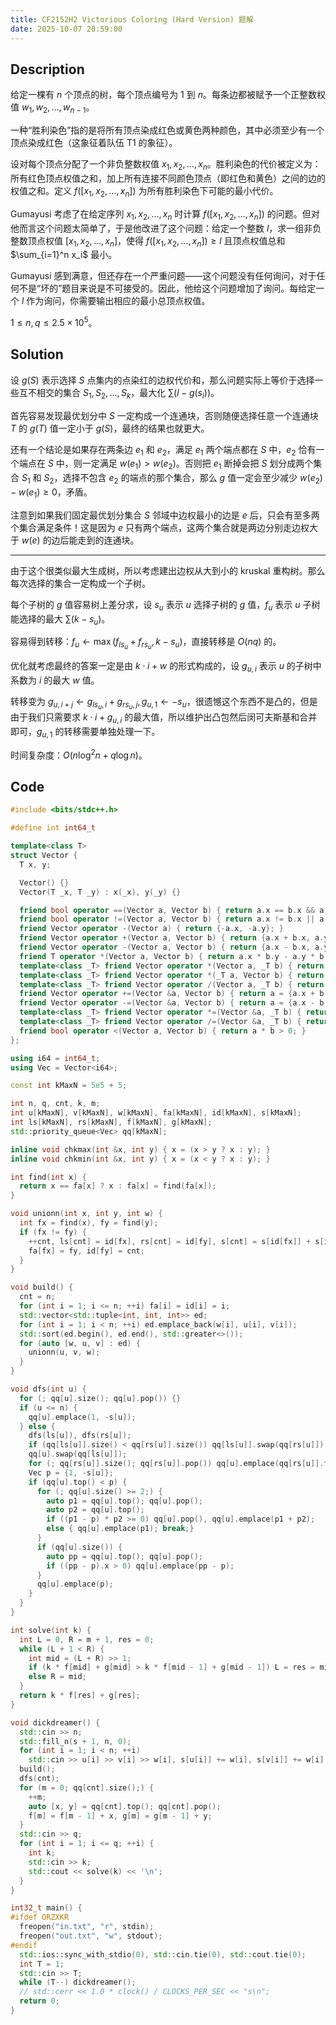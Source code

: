 ```yaml
---
title: CF2152H2 Victorious Coloring (Hard Version) 题解
date: 2025-10-07 20:59:00
---
```


## Description

给定一棵有 $n$ 个顶点的树，每个顶点编号为 $1$ 到 $n$。每条边都被赋予一个正整数权值 $w_1, w_2, \ldots, w_{n-1}$。

一种“胜利染色”指的是将所有顶点染成红色或黄色两种颜色，其中必须至少有一个顶点染成红色（这象征着队伍 T1 的象征）。

设对每个顶点分配了一个非负整数权值 $x_1, x_2, \ldots, x_n$。胜利染色的代价被定义为：所有红色顶点权值之和，加上所有连接不同颜色顶点（即红色和黄色）之间的边的权值之和。定义 $f([x_1, x_2, \ldots, x_n])$ 为所有胜利染色下可能的最小代价。

Gumayusi 考虑了在给定序列 $x_1, x_2, \ldots, x_n$ 时计算 $f([x_1, x_2, \ldots, x_n])$ 的问题。但对他而言这个问题太简单了，于是他改进了这个问题：给定一个整数 $l$，求一组非负整数顶点权值 $[x_1, x_2, \ldots, x_n]$，使得 $f([x_1, x_2, \ldots, x_n]) \ge l$ 且顶点权值总和 $\sum_{i=1}^n x_i$ 最小。

Gumayusi 感到满意，但还存在一个严重问题——这个问题没有任何询问，对于任何不是“坏的”题目来说是不可接受的。因此，他给这个问题增加了询问。每给定一个 $l$ 作为询问，你需要输出相应的最小总顶点权值。

$1\leq n,q\leq 2.5\times 10^5$。

## Solution

设 $g(S)$ 表示选择 $S$ 点集内的点染红的边权代价和，那么问题实际上等价于选择一些互不相交的集合 $S_1,S_2,\ldots,S_k$，最大化 $\sum(l-g(s_i))$。

首先容易发现最优划分中 $S$ 一定构成一个连通块，否则随便选择任意一个连通块 $T$ 的 $g(T)$ 值一定小于 $g(S)$，最终的结果也就更大。

还有一个结论是如果存在两条边 $e_1$ 和 $e_2$，满足 $e_1$ 两个端点都在 $S$ 中，$e_2$ 恰有一个端点在 $S$ 中，则一定满足 $w(e_1)>w(e_2)$。否则把 $e_1$ 断掉会把 $S$ 划分成两个集合 $S_1$ 和 $S_2$，选择不包含 $e_2$ 的端点的那个集合，那么 $g$ 值一定会至少减少 $w(e_2)-w(e_1)\geq 0$，矛盾。

注意到如果我们固定最优划分集合 $S$ 邻域中边权最小的边是 $e$ 后，只会有至多两个集合满足条件！这是因为 $e$ 只有两个端点，这两个集合就是两边分别走边权大于 $w(e)$ 的边后能走到的连通块。

---

由于这个很类似最大生成树，所以考虑建出边权从大到小的 kruskal 重构树。那么每次选择的集合一定构成一个子树。

每个子树的 $g$ 值容易树上差分求，设 $s_u$ 表示 $u$ 选择子树的 $g$ 值，$f_u$ 表示 $u$ 子树能选择的最大 $\sum(k-s_u)$。

容易得到转移：$f_u\leftarrow \max(f_{ls_u}+f_{rs_u},k-s_u)$，直接转移是 $O(nq)$ 的。

优化就考虑最终的答案一定是由 $k\cdot i+w$ 的形式构成的，设 $g_{u,i}$ 表示 $u$ 的子树中系数为 $i$ 的最大 $w$ 值。

转移变为 $g_{u,i+j}\leftarrow g_{ls_u,i}+g_{rs_u,j},g_{u,1}\leftarrow -s_u$，很遗憾这个东西不是凸的，但是由于我们只需要求 $k\cdot i+g_{u,i}$ 的最大值，所以维护出凸包然后闵可夫斯基和合并即可，$g_{u,1}$ 的转移需要单独处理一下。

时间复杂度：$O(n\log^2n+q\log n)$。

## Code

```cpp
#include <bits/stdc++.h>

#define int int64_t

template<class T>
struct Vector {
  T x, y;

  Vector() {}
  Vector(T _x, T _y) : x(_x), y(_y) {}

  friend bool operator ==(Vector a, Vector b) { return a.x == b.x && a.y == b.y; }
  friend bool operator !=(Vector a, Vector b) { return a.x != b.x || a.y != b.y; }
  friend Vector operator -(Vector a) { return {-a.x, -a.y}; }
  friend Vector operator +(Vector a, Vector b) { return {a.x + b.x, a.y + b.y}; }
  friend Vector operator -(Vector a, Vector b) { return {a.x - b.x, a.y - b.y}; }
  friend T operator *(Vector a, Vector b) { return a.x * b.y - a.y * b.x; }
  template<class _T> friend Vector operator *(Vector a, _T b) { return {a.x * b, a.y * b}; }
  template<class _T> friend Vector operator *(_T a, Vector b) { return {a * b.x, a * b.y}; }
  template<class _T> friend Vector operator /(Vector a, _T b) { return {a.x * 1.0 / b, a.y * 1.0 / b}; }
  friend Vector operator +=(Vector &a, Vector b) { return a = {a.x + b.x, a.y + b.y}; }
  friend Vector operator -=(Vector &a, Vector b) { return a = {a.x - b.x, a.y - b.y}; }
  template<class _T> friend Vector operator *=(Vector &a, _T b) { return a = {a.x * b, a.y * b}; }
  template<class _T> friend Vector operator /=(Vector &a, _T b) { return a = {a.x * 1.0 / b, a.y * 1.0 / b}; }
  friend bool operator <(Vector a, Vector b) { return a * b > 0; }
};

using i64 = int64_t;
using Vec = Vector<i64>;

const int kMaxN = 5e5 + 5;

int n, q, cnt, k, m;
int u[kMaxN], v[kMaxN], w[kMaxN], fa[kMaxN], id[kMaxN], s[kMaxN];
int ls[kMaxN], rs[kMaxN], f[kMaxN], g[kMaxN];
std::priority_queue<Vec> qq[kMaxN];

inline void chkmax(int &x, int y) { x = (x > y ? x : y); }
inline void chkmin(int &x, int y) { x = (x < y ? x : y); }

int find(int x) {
  return x == fa[x] ? x : fa[x] = find(fa[x]);
}

void unionn(int x, int y, int w) {
  int fx = find(x), fy = find(y);
  if (fx != fy) {
    ++cnt, ls[cnt] = id[fx], rs[cnt] = id[fy], s[cnt] = s[id[fx]] + s[id[fy]] - 2 * w;
    fa[fx] = fy, id[fy] = cnt;
  }
}

void build() {
  cnt = n;
  for (int i = 1; i <= n; ++i) fa[i] = id[i] = i;
  std::vector<std::tuple<int, int, int>> ed;
  for (int i = 1; i < n; ++i) ed.emplace_back(w[i], u[i], v[i]);
  std::sort(ed.begin(), ed.end(), std::greater<>());
  for (auto [w, u, v] : ed) {
    unionn(u, v, w);
  }
}

void dfs(int u) {
  for (; qq[u].size(); qq[u].pop()) {}
  if (u <= n) {
    qq[u].emplace(1, -s[u]);
  } else {
    dfs(ls[u]), dfs(rs[u]);
    if (qq[ls[u]].size() < qq[rs[u]].size()) qq[ls[u]].swap(qq[rs[u]]);
    qq[u].swap(qq[ls[u]]);
    for (; qq[rs[u]].size(); qq[rs[u]].pop()) qq[u].emplace(qq[rs[u]].top());
    Vec p = {1, -s[u]};
    if (qq[u].top() < p) {
      for (; qq[u].size() >= 2;) {
        auto p1 = qq[u].top(); qq[u].pop();
        auto p2 = qq[u].top();
        if ((p1 - p) * p2 >= 0) qq[u].pop(), qq[u].emplace(p1 + p2);
        else { qq[u].emplace(p1); break;}
      }
      if (qq[u].size()) {
        auto pp = qq[u].top(); qq[u].pop();
        if ((pp - p).x > 0) qq[u].emplace(pp - p);
      }
      qq[u].emplace(p);
    }
  }
}

int solve(int k) {
  int L = 0, R = m + 1, res = 0;
  while (L + 1 < R) {
    int mid = (L + R) >> 1;
    if (k * f[mid] + g[mid] > k * f[mid - 1] + g[mid - 1]) L = res = mid;
    else R = mid;
  }
  return k * f[res] + g[res];
}

void dickdreamer() {
  std::cin >> n;
  std::fill_n(s + 1, n, 0);
  for (int i = 1; i < n; ++i)
    std::cin >> u[i] >> v[i] >> w[i], s[u[i]] += w[i], s[v[i]] += w[i];
  build();
  dfs(cnt);
  for (m = 0; qq[cnt].size();) {
    ++m;
    auto [x, y] = qq[cnt].top(); qq[cnt].pop();
    f[m] = f[m - 1] + x, g[m] = g[m - 1] + y;
  }
  std::cin >> q;
  for (int i = 1; i <= q; ++i) {
    int k;
    std::cin >> k;
    std::cout << solve(k) << '\n';
  }
}

int32_t main() {
#ifdef ORZXKR
  freopen("in.txt", "r", stdin);
  freopen("out.txt", "w", stdout);
#endif
  std::ios::sync_with_stdio(0), std::cin.tie(0), std::cout.tie(0);
  int T = 1;
  std::cin >> T;
  while (T--) dickdreamer();
  // std::cerr << 1.0 * clock() / CLOCKS_PER_SEC << "s\n";
  return 0;
}
```